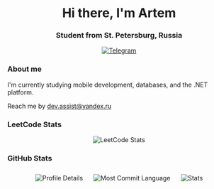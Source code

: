 <html lang="en">
<head>
    <meta charset="UTF-8">
    <meta name="viewport" content="width=device-width, initial-scale=1.0">
</head>
<body>
    <div id="header" align="center">
        <h1> Hi there, I'm Artem</h1>
        <h3>Student from St. Petersburg, Russia</h3>
    </div>
    <div id="socials" align="center">
        <a href="https://t.me/SOSO_Combain">
            <img src="https://img.shields.io/badge/Telegram-blue?style=for-the-badge&logo=telegram&logoColor=white" alt="Telegram"/>
        </a>
    </div>
    <h3>About me</h3>
    <p>I'm currently studying mobile development, databases, and the .NET platform.</p>
    <p>Reach me by <a href="mailto:dev.assist@yandex.ru">dev.assist@yandex.ru</a></p>
    <h3>LeetCode Stats</h3>
    <div align="center">
        <img src="https://leetcard.jacoblin.cool/jacoblincool?ext=activity" alt="LeetCode Stats"/>
    </div>
    <h3>GitHub Stats</h3>
    <div id="stat" align="center">
        <div style="display: inline-block; margin: 10px;">
            <img src="https://github-profile-summary-cards.vercel.app/api/cards/profile-details?username=S0s0Combain&theme=github_dark" alt="Profile Details"/>
        </div>
        <div style="display: inline-block; margin: 10px;">
            <img src="https://github-profile-summary-cards.vercel.app/api/cards/most-commit-language?username=S0s0Combain&theme=github_dark" alt="Most Commit Language"/>
        </div>
        <div style="display: inline-block; margin: 10px;">
            <img src="https://github-profile-summary-cards.vercel.app/api/cards/stats?username=S0s0Combain&theme=github_dark" alt="Stats"/>
        </div>
    </div>
</body>
</html>
